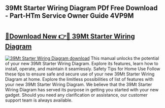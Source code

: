 ## 39Mt Starter Wiring Diagram PDf Free Download - Part-HTm Service Owner Guide 4VP9M

# <h2><a href="http://dfmevuy.blite.top/?on=39Mt+Starter+Wiring+Diagram">🔗Download New 👉🔴 39Mt Starter Wiring Diagram</a></h2>

[![39Mt Starter Wiring Diagram download](https://i.imgur.com/lujVjoI.png)](http://dfmevuy.blite.top/?on=39Mt+Starter+Wiring+Diagram)
This manual unlocks the potential of your new 39Mt Starter Wiring Diagram. Explore its features, learn how to install, operate, and maintain it seamlessly. Safety Tips for Home Use Follow these tips to ensure safe and secure use of your new 39Mt Starter Wiring Diagram at home. Explore the limitless possibilities of list of features with your new 39Mt Starter Wiring Diagram. We believe that the 39Mt Starter Wiring Diagram has served its purpose in getting you started with your new gadget. Should you need any clarification or assistance, our customer support team is always available.

